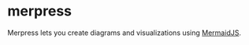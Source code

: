 # merpress

Merpress lets you create diagrams and visualizations using [MermaidJS](https://mermaid-js.github.io/mermaid/).
